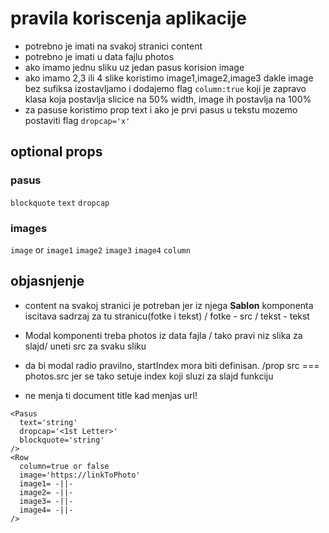 # pravila koriscenja aplikacije

- potrebno je imati na svakoj stranici content
- potrebno je imati u data fajlu photos
- ako imamo jednu sliku uz jedan pasus korision image
- ako imamo 2,3 ili 4 slike koristimo image1,image2,image3 dakle image bez sufiksa izostavljamo i dodajemo flag `column:true` koji je zapravo klasa koja postavlja slicice na 50% width, image ih postavlja na 100%
- za pasuse koristimo prop text i ako je prvi pasus u tekstu mozemo postaviti flag `dropcap='x'`

## optional props

### pasus

`blockquote`
`text`
`dropcap`

### images

`image`
or
`image1`
`image2`
`image3`
`image4`
`column`

## objasnjenje

- content na svakoj stranici je potreban jer iz njega **Sablon** komponenta iscitava sadrzaj za tu stranicu(fotke i tekst) / fotke - src / tekst - tekst
- Modal komponenti treba photos iz data fajla / tako pravi niz slika za slajd/ uneti src za svaku sliku
- da bi modal radio pravilno, startIndex mora biti definisan. /prop src === photos.src jer se tako setuje index koji sluzi za slajd funkciju

- ne menja ti document title kad menjas url!

```
<Pasus
  text='string'
  dropcap='<1st Letter>'
  blockquote='string'
/>
<Row
  column=true or false
  image='https://linkToPhoto'
  image1= -||-
  image2= -||-
  image3= -||-
  image4= -||-
/>
```
